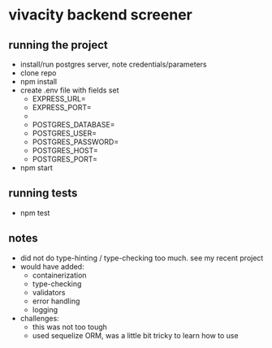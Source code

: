 # vivacity backend screener

## running the project 
- install/run postgres server, note credentials/parameters
- clone repo
- npm install
- create .env file with fields set
  - EXPRESS_URL=
  - EXPRESS_PORT=
  - 
  - POSTGRES_DATABASE=
  - POSTGRES_USER=
  - POSTGRES_PASSWORD=
  - POSTGRES_HOST=
  - POSTGRES_PORT=
- npm start 

## running tests 
- npm test 

## notes 
- did not do type-hinting / type-checking too much. see my recent project 
- would have added: 
  - containerization
  - type-checking
  - validators
  - error handling
  -  logging
- challenges: 
  - this was not too tough
  - used sequelize ORM, was a little bit tricky to learn how to use  
